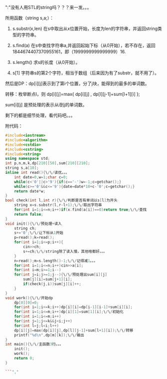 ":"没有人用STL的string吗？？？来一发。。。

所用函数（string s,a;）：

1. s.substr(x,len)   在s中取出从x位置开始，长度为len的字符串，并返回string类型的字符串。

2. s.find(a)   在s中查找字符串a,并返回起始下标（从0开始），若不存在，返回1844674407370955161，即（1999999999999999）16.

3. s.length()   求s的长度（从0开始）。

4. s[1]   字符串s的第2个字符，相当于数组（后来因为有了substr，就不用了）。

然后是DP：dp[i][j]表示到了第i个位置，分了j块，能得到的最多的单词数。

转移：枚举断点l，则 dp[i][j]=max{ dp[i][j] , dp[l][j-1]+sum[l+1][i] };

sum[i][j] 是预处理的表示从i到j的单词数。

剩下的都是细节处理，看代码吧。。。

附代码：

```cpp
#include<iostream>
#include<algorithm>
#include<cstdio>
#include<cstring>
#include<string>
using namespace std;
int p,n,m,k,dp[210][50],sum[210][210];
string s,a[10];
inline int read(){\/\/读优。。。
	int date=0,w=1;char c=0;
	while(c<'0'||c>'9'){if(c=='-')w=-1;c=getchar();}
	while(c>='0'&&c<='9'){date=date*10+c-'0';c=getchar();}
	return date*w;
}
bool check(int l,int r){\/\/判断是否有单词以s[l]为开头
    string x=s.substr(l,r-l+1);\/\/取出字符串
    for(int i=1;i<=n;i++)if(x.find(a[i])==0)return true;\/\/查找
    return false;
}
void init(){\/\/预处理+读入
    string ch;
    s+='0';\/\/让下标从1开始
    p=read();k=read();
    for(int i=1;i<=p;i++){
        cin>>ch;
        s+=ch;\/\/string除了读入慢，其他啥都好。。。
    }
    n=read();m=s.length()-1;\/\/记得减1。。。
    for(int i=1;i<=n;i++)cin>>a[i];
    for(int i=m;i>=1;i--)
    for(int j=i;j>=1;j--){\/\/预处理出sum[i][j]
        sum[j][i]=sum[j+1][i];
        if(check(j,i))sum[j][i]++;
    }
}
void work(){\/\/开始dp
    dp[0][0]=0;
    for(int i=1;i<=k;i++)dp[i][i]=dp[i-1][i-1]+sum[i][i];
    for(int i=1;i<=m;i++)dp[i][1]=sum[1][i];\/\/初始化
    for(int i=1;i<=m;i++)
    for(int j=1;j<=k&&j<i;j++)
    for(int l=j;l<i;l++)
    dp[i][j]=max(dp[i][j],dp[l][j-1]+sum[l+1][i]);\/\/转移
    printf("%d\n",dp[m][k]);\/\/输出
}
int main(){\/\/主函数3行。。。
    init();
    work();
    return 0;
}

```","